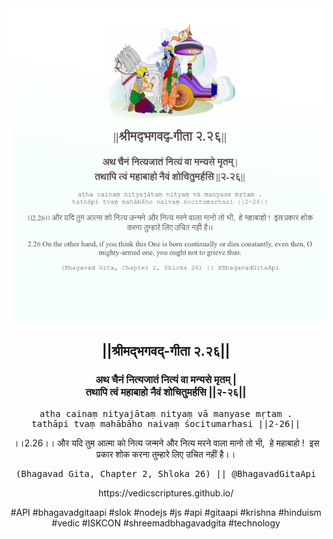 <img src="../../asset/BG_2_26.png"/>
<center><h2>||श्रीमद्‍भगवद्‍-गीता २.२६||</h2>
<h3>अथ चैनं नित्यजातं नित्यं वा मन्यसे मृतम् |<br/>तथापि त्वं महाबाहो नैवं शोचितुमर्हसि ||२-२६||</h3>
<pre>atha cainaṃ nityajātaṃ nityaṃ vā manyase mṛtam .<br/>tathāpi tvaṃ mahābāho naivaṃ śocitumarhasi ||2-26||</pre>
<p>।।2.26।। और यदि तुम आत्मा को नित्य जन्मने और नित्य मरने वाला मानो तो भी,  हे महाबाहो !  इस प्रकार शोक करना तुम्हारे लिए उचित नहीं है।।</p>
<pre>(Bhagavad Gita, Chapter 2, Shloka 26) || @BhagavadGitaApi</pre><p>https://vedicscriptures.github.io/</p><p>#API #bhagavadgitaapi #slok #nodejs #js #api #gitaapi #krishna #hinduism #vedic #ISKCON #shreemadbhagavadgita #technology</p></center>